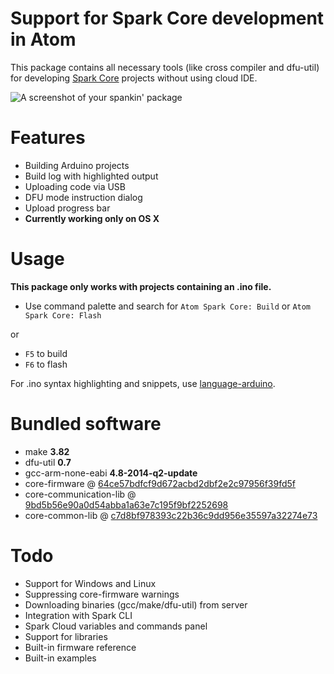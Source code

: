 # Support for Spark Core development in Atom

This package contains all necessary tools (like cross compiler and dfu-util) for developing [Spark Core](http://spark.io/) projects without using cloud IDE.

![A screenshot of your spankin' package](http://cl.ly/image/2J142C1K0r0V/atom-spark-core.gif)

# Features

* Building Arduino projects
* Build log with highlighted output
* Uploading code via USB
* DFU mode instruction dialog
* Upload progress bar
* **Currently working only on OS X**

# Usage

**This package only works with projects containing an .ino file.**

* Use command palette and search for `Atom Spark Core: Build` or `Atom Spark Core: Flash`

or

* `F5` to build
* `F6` to flash

For .ino syntax highlighting and snippets, use [language-arduino](https://atom.io/packages/language-arduino).

# Bundled software

* make **3.82**
* dfu-util **0.7**
* gcc-arm-none-eabi **4.8-2014-q2-update**
* core-firmware @ [64ce57bdfcf9d672acbd2dbf2e2c97956f39fd5f](https://github.com/spark/core-firmware/tree/64ce57bdfcf9d672acbd2dbf2e2c97956f39fd5f)
* core-communication-lib @ [9bd5b56e90a0d54abba1a63e7c195f9bf2252698](https://github.com/spark/core-communication-lib/tree/9bd5b56e90a0d54abba1a63e7c195f9bf2252698)
* core-common-lib @ [c7d8bf978393c22b36c9dd956e35597a32274e73](https://github.com/spark/core-common-lib/tree/c7d8bf978393c22b36c9dd956e35597a32274e73)

# Todo

* Support for Windows and Linux
* Suppressing core-firmware warnings
* Downloading binaries (gcc/make/dfu-util) from server
* Integration with Spark CLI
* Spark Cloud variables and commands panel
* Support for libraries
* Built-in firmware reference
* Built-in examples
